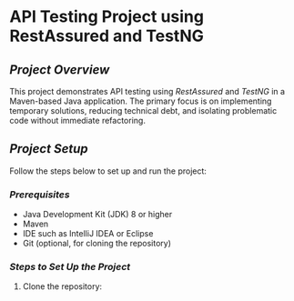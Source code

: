 # API Testing Project using RestAssured and TestNG

## *Project Overview*
This project demonstrates API testing using *RestAssured* and *TestNG* in a Maven-based Java application. The primary focus is on implementing temporary solutions, reducing technical debt, and isolating problematic code without immediate refactoring.

## *Project Setup*
Follow the steps below to set up and run the project:

### *Prerequisites*
- Java Development Kit (JDK) 8 or higher
- Maven
- IDE such as IntelliJ IDEA or Eclipse
- Git (optional, for cloning the repository)

### *Steps to Set Up the Project*
1. Clone the repository:
   ```bash
